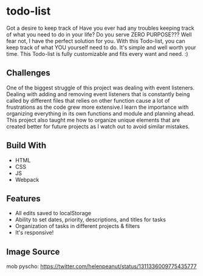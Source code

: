 # todo-list
Got a desire to keep track of 
Have you ever had any troubles keeping track of what you need to do in your life? Do you serve ZERO PURPOSE??? Well fear not, I have the perfect solution for you. With this Todo-list, you can keep track of what YOU yourself need to do. It's simple and well worth your time. This Todo-list is fully customizable and fits every want and need. :)

## Challenges
One of the biggest struggle of this project was dealing with event listeners. Dealing with adding and removing event listeners that is constantly being called by different files that relies on other function cause a lot of frustrations as the code grew more extensive.I learn the importance with organizing everything in its own functions and module and planning ahead. This project also taught me how to organize unique elements that are created better for future projects as I watch out to avoid similar mistakes.

## Build With
- HTML
- CSS
- JS
- Webpack

## Features
- All edits saved to localStorage
- Ability to set dates, priority, descriptions, and titles for tasks
- Organization of tasks in different projects & filters
- It's responsive!

## Image Source
mob pyscho: https://twitter.com/helenpeanut/status/1311336009775435777
